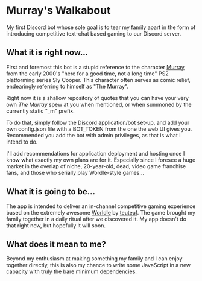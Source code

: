 # Murray's Walkabout
My first Discord bot whose sole goal is to tear my family apart in the form of introducing competitive text-chat based gaming to our Discord server.

## What it is right now...
First and foremost this bot is a stupid reference to the character [Murray](https://slycooper.fandom.com/wiki/Murray) from the early 2000's "here for a good time, not a long time" PS2 platforming series Sly Cooper. This character often serves as comic relief, endearingly referring to himself as "The Murray".

Right now it is a shallow repository of quotes that you can have your very own _The Murray_ spew at you when mentioned, or when summoned by the currently static "_m" prefix.

To do that, simply follow the Discord application/bot set-up, and add your own config.json file with a BOT_TOKEN from the one the web UI gives you. Recommended you add the bot with admin privileges, as that is what I intend to do.

I'll add recommendations for application deployment and hosting once I know what exactly my own plans are for it. 
Especially since I foresee a huge market in the overlap of niche, 20-year-old, dead, video game franchise fans, and those who serially play Wordle-style games...

## What it is going to be...
The app is intended to deliver an in-channel competitive gaming experience based on the extremely awesome [Worldle](https://worldle.teuteuf.fr) by [teuteuf](https://github.com/teuteuf). The game brought my family together in a daily ritual after we discovered it.
My app doesn't do that right now, but hopefully it will soon.

## What does it mean to me?
Beyond my enthusiasm at making something my family and I can enjoy together directly, this is also my chance to write some JavaScript in a new capacity with truly the bare minimum dependencies.